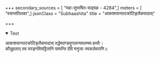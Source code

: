 +++
secondary_sources = [ "महा-सुभाषित-सङ्ग्रहः - 4284",]
meters = [ "वसन्ततिलका",]
jsonClass = "Subhaashita"
title = "आकाशयानतटकोटिकृतैकपादास्"

+++

<details open><summary>Text</summary>

आकाशयानतटकोटिकृतैकपादास् तद्धेमदण्डयुगलान्यवलम्ब्य हस्तैः।  
कौतूहलात् तव तरङ्गविघट्टितानि पश्यन्ति देवि मनुजाः स्वकलेवराणि॥
</details>
